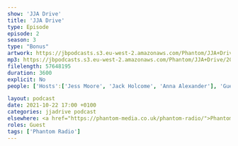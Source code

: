 ```yaml
---
show: 'JJA Drive'
title: 'JJA Drive'
type: Episode
episode: 2
season: 3
type: "Bonus"
artwork: https://jbpodcasts.s3.eu-west-2.amazonaws.com/Phantom/JJA+Drive/jja+drive.jpeg
mp3: https://jbpodcasts.s3.eu-west-2.amazonaws.com/Phantom/JJA+Drive/2021-10-22.mp3
filelength: 57648195
duration: 3600
explicit: No
people: ['Hosts':['Jess Moore', 'Jack Holcome', 'Anna Alexander'], 'Guests':['Dan Jellicoe', 'Josh Brunning']]

layout: podcast
date: 2021-10-22 17:00 +0100
categories: jjadrive podcast
elsewhere: <a href="https://phantom-media.co.uk/phantom-radio/">Phantom Media</a>
roles: Guest
tags: ['Phantom Radio']
---
```

